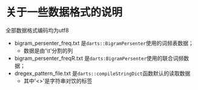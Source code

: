 # 关于一些数据格式的说明

全部数据格式编码均为utf8

* bigram_persenter_freq.txt 是`darts::BigramPersenter`使用的词频表数据；
  * 数据是由'\t'分割的列
* bigram_persenter_freqR.txt 是`darts:BigramPersenter`使用的联合词频数据；
* dregex_pattern_file.txt 是`darts::compileStringDict`函数默认的读取数据
  * 其中'<>'是字符串对饮的标签



